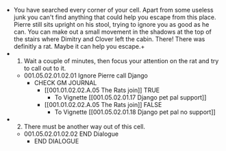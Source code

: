 - You have searched every corner of your cell. Apart from some useless junk you can't find anything that could help you escape from this place. Pierre still sits upright on his stool, trying to ignore you as good as he can. You can make out a small movement in the shadows at the top of the stairs where Dimitry and Clover left the cabin. There! There was definitly a rat. Maybe it can help you escape.+
- 1. Wait a couple of minutes, then focus your attention on the rat and try to call out to it.
	- 001.05.02.01.02.01 Ignore Pierre call Django
		- CHECK GM JOURNAL
			- [[001.01.02.02.A.05 The Rats join]] TRUE
				- To Vignette [[001.05.02.01.17 Django pet pal support]]
			- [[001.01.02.02.A.05 The Rats join]] FALSE
				- To Vignette [[001.05.02.01.18 Django pet pal no support]]
- 2. There must be another way out of this cell.
	- 001.05.02.01.02.02 END Dialogue
		- END DIALOGUE